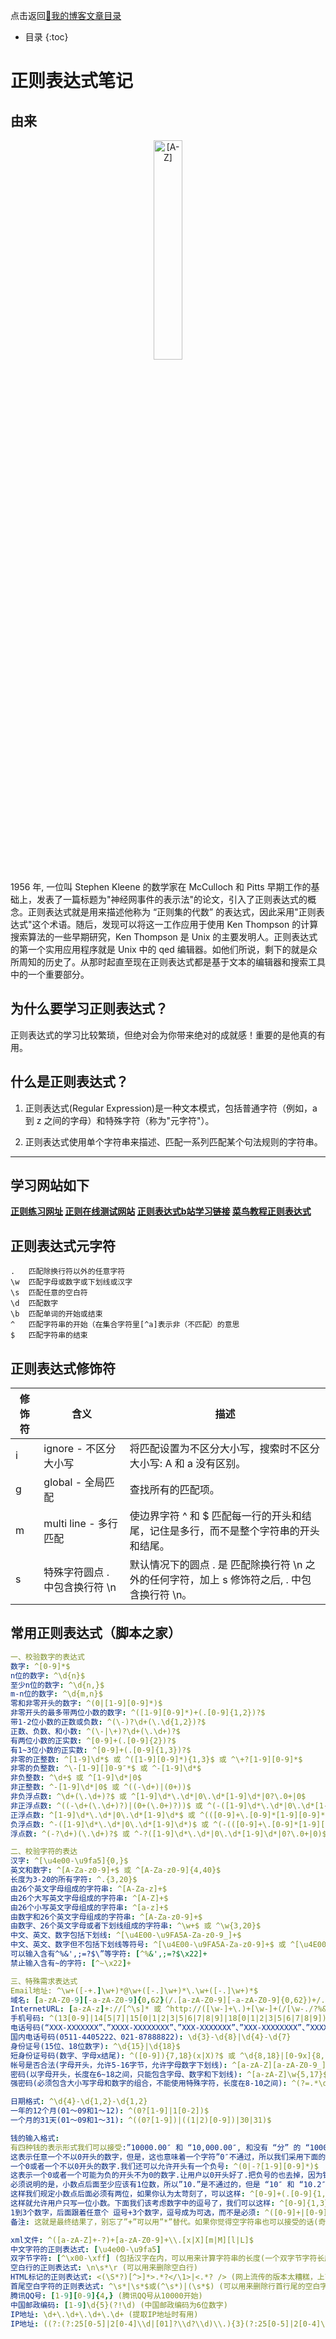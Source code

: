 点击返回[🔗我的博客文章目录](https://percheung.github.io/#/toc)

* 目录
{:toc}

# 正则表达式笔记

## 由来

<div style="text-align: center;">
  <img src="https://percheung.github.io/blogImg/a-z.png" width="30%" alt="[A-Z]" />
</div>

1956 年, 一位叫 Stephen Kleene 的数学家在 McCulloch 和 Pitts 早期工作的基础上，发表了一篇标题为"神经网事件的表示法"的论文，引入了正则表达式的概念。正则表达式就是用来描述他称为 “正则集的代数” 的表达式，因此采用"正则表达式"这个术语。随后，发现可以将这一工作应用于使用 Ken Thompson 的计算搜索算法的一些早期研究，Ken Thompson 是 Unix 的主要发明人。正则表达式的第一个实用应用程序就是 Unix 中的 qed 编辑器。如他们所说，剩下的就是众所周知的历史了。从那时起直至现在正则表达式都是基于文本的编辑器和搜索工具中的一个重要部分。

## 为什么要学习正则表达式？
正则表达式的学习比较繁琐，但绝对会为你带来绝对的成就感！重要的是他真的有用。

## 什么是正则表达式？

 1. 正则表达式(Regular Expression)是一种文本模式，包括普通字符（例如，a 到 z    之间的字母）和特殊字符（称为"元字符"）。

 2. 正则表达式使用单个字符串来描述、匹配一系列匹配某个句法规则的字符串。

------

## 学习网站如下

**[正则练习网址](https://www.codejiaonang.com/)
[正则在线测试网站](https://regexr-cn.com/)
[正则表达式b站学习链接](https://www.bilibili.com/video/BV19t4y1y7qP?p=1)
[菜鸟教程正则表达式](https://www.runoob.com/regexp/regexp-intro.html)**

## 正则表达式元字符

```
.	匹配除换行符以外的任意字符
\w	匹配字母或数字或下划线或汉字
\s	匹配任意的空白符
\d	匹配数字
\b	匹配单词的开始或结束
^	匹配字符串的开始（在集合字符里[^a]表示非（不匹配）的意思
$	匹配字符串的结束
```

## 正则表达式修饰符

| 修饰符 | 含义 |描述 |
|--|--|--|
| i | ignore - 不区分大小写 |将匹配设置为不区分大小写，搜索时不区分大小写: A 和 a 没有区别。 |
|g|global - 全局匹配|查找所有的匹配项。|
|m|multi line - 多行匹配|使边界字符 ^ 和 $ 匹配每一行的开头和结尾，记住是多行，而不是整个字符串的开头和结尾。|
|s|	特殊字符圆点 . 中包含换行符 \n|默认情况下的圆点 . 是 匹配除换行符 \n 之外的任何字符，加上 s 修饰符之后, . 中包含换行符 \n。|

## 常用正则表达式（脚本之家）

```yaml
一、校验数字的表达式
数字: ^[0-9]*$
n位的数字: ^\d{n}$
至少n位的数字: ^\d{n,}$
m-n位的数字: ^\d{m,n}$
零和非零开头的数字: ^(0|[1-9][0-9]*)$
非零开头的最多带两位小数的数字: ^([1-9][0-9]*)+(.[0-9]{1,2})?$
带1-2位小数的正数或负数: ^(\-)?\d+(\.\d{1,2})?$
正数、负数、和小数: ^(\-|\+)?\d+(\.\d+)?$
有两位小数的正实数: ^[0-9]+(.[0-9]{2})?$
有1~3位小数的正实数: ^[0-9]+(.[0-9]{1,3})?$
非零的正整数: ^[1-9]\d*$ 或 ^([1-9][0-9]*){1,3}$ 或 ^\+?[1-9][0-9]*$
非零的负整数: ^\-[1-9][]0-9″*$ 或 ^-[1-9]\d*$
非负整数: ^\d+$ 或 ^[1-9]\d*|0$
非正整数: ^-[1-9]\d*|0$ 或 ^((-\d+)|(0+))$
非负浮点数: ^\d+(\.\d+)?$ 或 ^[1-9]\d*\.\d*|0\.\d*[1-9]\d*|0?\.0+|0$
非正浮点数: ^((-\d+(\.\d+)?)|(0+(\.0+)?))$ 或 ^(-([1-9]\d*\.\d*|0\.\d*[1-9]\d*))|0?\.0+|0$
正浮点数: ^[1-9]\d*\.\d*|0\.\d*[1-9]\d*$ 或 ^(([0-9]+\.[0-9]*[1-9][0-9]*)|([0-9]*[1-9][0-9]*\.[0-9]+)|([0-9]*[1-9][0-9]*))$
负浮点数: ^-([1-9]\d*\.\d*|0\.\d*[1-9]\d*)$ 或 ^(-(([0-9]+\.[0-9]*[1-9][0-9]*)|([0-9]*[1-9][0-9]*\.[0-9]+)|([0-9]*[1-9][0-9]*)))$
浮点数: ^(-?\d+)(\.\d+)?$ 或 ^-?([1-9]\d*\.\d*|0\.\d*[1-9]\d*|0?\.0+|0)$

二、校验字符的表达
汉字: ^[\u4e00-\u9fa5]{0,}$
英文和数字: ^[A-Za-z0-9]+$ 或 ^[A-Za-z0-9]{4,40}$
长度为3-20的所有字符: ^.{3,20}$
由26个英文字母组成的字符串: ^[A-Za-z]+$
由26个大写英文字母组成的字符串: ^[A-Z]+$
由26个小写英文字母组成的字符串: ^[a-z]+$
由数字和26个英文字母组成的字符串: ^[A-Za-z0-9]+$
由数字、26个英文字母或者下划线组成的字符串: ^\w+$ 或 ^\w{3,20}$
中文、英文、数字包括下划线: ^[\u4E00-\u9FA5A-Za-z0-9_]+$
中文、英文、数字但不包括下划线等符号: ^[\u4E00-\u9FA5A-Za-z0-9]+$ 或 ^[\u4E00-\u9FA5A-Za-z0-9]{2,20}$
可以输入含有^%&',;=?$\”等字符: [^%&',;=?$\x22]+
禁止输入含有~的字符: [^~\x22]+

三、特殊需求表达式
Email地址: ^\w+([-+.]\w+)*@\w+([-.]\w+)*\.\w+([-.]\w+)*$
域名: [a-zA-Z0-9][-a-zA-Z0-9]{0,62}(/.[a-zA-Z0-9][-a-zA-Z0-9]{0,62})+/.?
InternetURL: [a-zA-z]+://[^\s]* 或 ^http://([\w-]+\.)+[\w-]+(/[\w-./?%&=]*)?$
手机号码: ^(13[0-9]|14[5|7]|15[0|1|2|3|5|6|7|8|9]|18[0|1|2|3|5|6|7|8|9])\d{8}$
电话号码(“XXX-XXXXXXX”、”XXXX-XXXXXXXX”、”XXX-XXXXXXX”、”XXX-XXXXXXXX”、”XXXXXXX”和”XXXXXXXX): ^($$\d{3,4}-)|\d{3.4}-)?\d{7,8}$
国内电话号码(0511-4405222、021-87888822): \d{3}-\d{8}|\d{4}-\d{7}
身份证号(15位、18位数字): ^\d{15}|\d{18}$
短身份证号码(数字、字母x结尾): ^([0-9]){7,18}(x|X)?$ 或 ^\d{8,18}|[0-9x]{8,18}|[0-9X]{8,18}?$
帐号是否合法(字母开头，允许5-16字节，允许字母数字下划线): ^[a-zA-Z][a-zA-Z0-9_]{4,15}$
密码(以字母开头，长度在6~18之间，只能包含字母、数字和下划线): ^[a-zA-Z]\w{5,17}$
强密码(必须包含大小写字母和数字的组合，不能使用特殊字符，长度在8-10之间): ^(?=.*\d)(?=.*[a-z])(?=.*[A-Z]).{8,10}$

日期格式: ^\d{4}-\d{1,2}-\d{1,2}
一年的12个月(01～09和1～12): ^(0?[1-9]|1[0-2])$
一个月的31天(01～09和1～31): ^((0?[1-9])|((1|2)[0-9])|30|31)$

钱的输入格式: 
有四种钱的表示形式我们可以接受:”10000.00″ 和 “10,000.00″, 和没有 “分” 的 “10000″ 和 “10,000″: ^[1-9][0-9]*$
这表示任意一个不以0开头的数字，但是，这也意味着一个字符”0″不通过，所以我们采用下面的形式: ^(0|[1-9][0-9]*)$
一个0或者一个不以0开头的数字.我们还可以允许开头有一个负号: ^(0|-?[1-9][0-9]*)$
这表示一个0或者一个可能为负的开头不为0的数字.让用户以0开头好了.把负号的也去掉，因为钱总不能是负的吧.下面我们要加的是说明可能的小数部分: ^[0-9]+(.[0-9]+)?$
必须说明的是，小数点后面至少应该有1位数，所以”10.”是不通过的，但是 “10″ 和 “10.2″ 是通过的: ^[0-9]+(.[0-9]{2})?$
这样我们规定小数点后面必须有两位，如果你认为太苛刻了，可以这样: ^[0-9]+(.[0-9]{1,2})?$
这样就允许用户只写一位小数。下面我们该考虑数字中的逗号了，我们可以这样: ^[0-9]{1,3}(,[0-9]{3})*(.[0-9]{1,2})?$
1到3个数字，后面跟着任意个 逗号+3个数字，逗号成为可选，而不是必须: ^([0-9]+|[0-9]{1,3}(,[0-9]{3})*)(.[0-9]{1,2})?$
备注: 这就是最终结果了，别忘了”+”可以用”*”替代。如果你觉得空字符串也可以接受的话(奇怪，为什么?)最后，别忘了在用函数时去掉去掉那个反斜杠，一般的错误都在这里

xml文件: ^([a-zA-Z]+-?)+[a-zA-Z0-9]+\\.[x|X][m|M][l|L]$
中文字符的正则表达式: [\u4e00-\u9fa5]
双字节字符: [^\x00-\xff] (包括汉字在内，可以用来计算字符串的长度(一个双字节字符长度计2，ASCII字符计1))
空白行的正则表达式: \n\s*\r (可以用来删除空白行)
HTML标记的正则表达式: <(\S*?)[^>]*>.*?</\1>|<.*? /> (网上流传的版本太糟糕，上面这个也仅仅能部分，对于复杂的嵌套标记依旧无能为力)
首尾空白字符的正则表达式: ^\s*|\s*$或(^\s*)|(\s*$) (可以用来删除行首行尾的空白字符(包括空格、制表符、换页符等等)，非常有用的表达式)
腾讯QQ号: [1-9][0-9]{4,} (腾讯QQ号从10000开始)
中国邮政编码: [1-9]\d{5}(?!\d) (中国邮政编码为6位数字)
IP地址: \d+\.\d+\.\d+\.\d+ (提取IP地址时有用)
IP地址: ((?:(?:25[0-5]|2[0-4]\\d|[01]?\\d?\\d)\\.){3}(?:25[0-5]|2[0-4]\\d|[01]?\\d?\\d))
```
